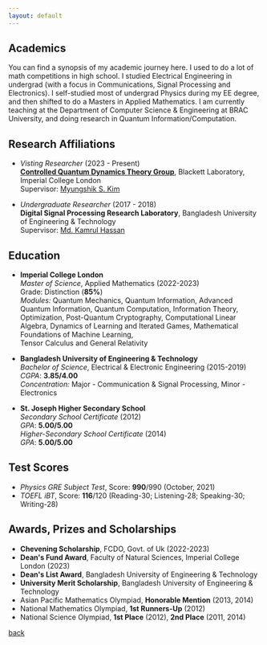 ```yaml
---
layout: default
---
```

## Academics
You can find a synopsis of my academic journey here. I used to do a lot of math competitions in high school. I studied Electrical Engineering in undergrad (with a focus in Communications, Signal Processing and Electronics). I self-studied most of undergrad Physics during my EE degree, and then shifted to do a Masters in Applied Mathematics. I am currently teaching at the Department of Computer Science & Engineering at BRAC University, and doing research in Quantum Information/Computation. 

## Research Affiliations
- _Visting Researcher_ (2023 - Present)\
  [**Controlled Quantum Dynamics Theory Group**](https://www.imperial.ac.uk/a-z-research/quantum-optics-and-laser-science/research/controlled-quantum-dynamics/), Blackett Laboratory, Imperial College London\
  Supervisor: [Myungshik S. Kim](https://profiles.imperial.ac.uk/m.kim)
  
- _Undergraduate Researcher_ (2017 - 2018)\
  **Digital Signal Processing Research Laboratory**, Bangladesh University of Engineering & Technology\
  Supervisor: [Md. Kamrul Hassan](https://khasan.buet.ac.bd/)


## Education

- **Imperial College London**\
  *Master of Science*, Applied Mathematics (2022-2023)\
  Grade: Distinction (**85%**)\
  *Modules:* Quantum Mechanics, Quantum Information, Advanced Quantum Information, Quantum Computation, Information Theory, \
             Optimization, Post-Quantum Cryptography, Computational Linear Algebra, Dynamics of Learning and Iterated Games, Mathematical Foundations of Machine Learning,\
             Tensor Calculus and General Relativity

- **Bangladesh University of Engineering & Technology**\
  *Bachelor of Science*, Electrical & Electronic Engineering (2015-2019)\
  *CGPA*: **3.85/4.00**\
  *Concentration:* Major - Communication & Signal Processing, Minor - Electronics

- **St. Joseph Higher Secondary School**\
  *Secondary School Certificate* (2012)\
  *GPA*: **5.00/5.00**\
  *Higher-Secondary School Certificate* (2014)\
  *GPA*: **5.00/5.00**

## Test Scores
  - *Physics GRE Subject Test*, Score: **990**/990 (October, 2021)
  - *TOEFL iBT*, Score: **116**/120 (Reading-30; Listening-28; Speaking-30; Writing-28)

## Awards, Prizes and Scholarships
  - **Chevening Scholarship**, FCDO, Govt. of Uk (2022-2023)
  - **Dean's Fund Award**, Faculty of Natural Sciences, Imperial College London (2023)
  - **Dean's List Award**, Bangladesh University of Engineering & Technology
  - **University Merit Scholarship**, Bangladesh University of Engineering & Technology
  - Asian Pacific Mathematics Olympiad, **Honorable Mention** (2013, 2014)
  - National Mathematics Olympiad, **1st Runners-Up** (2012)
  - National Science Olympiad, **1st Place** (2012), **2nd Place** (2011, 2014)


[back](./)
